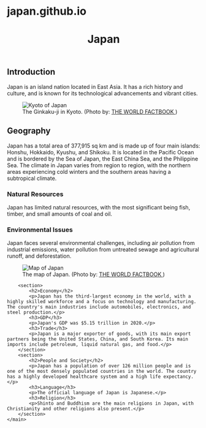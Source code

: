 # japan.github.io
<!DOCTYPE html>
<html lang="en">
    <head>
        <meta charset="UTF-8">
	<title>Country Fact Sheet - Japan</title>
</head>
<body>
	<header>
		<h1>Japan</h1>
	</header>
	<main>
		<section>
			<h2>Introduction</h2>
			<p>Japan is an island nation located in East Asia. It has a rich history and culture, and is known for its technological advancements and vibrant cities.</p>
			<figure>
            <img src="images/japan-kyoto.png" alt="Kyoto of Japan">
            <figcaption>The Ginkaku-ji in Kyoto. (Photo by: <a href="https://www.cia.gov/the-world-factbook/countries/japan/images">THE WORLD FACTBOOK </a> )
            </figcaption>
        </figure>
		</section>
		<section>
			<h2>Geography</h2>
			<p>Japan has a total area of 377,915 sq km and is made up of four main islands: Honshu, Hokkaido, Kyushu, and Shikoku. It is located in the Pacific Ocean and is bordered by the Sea of Japan, the East China Sea, and the Philippine Sea. The climate in Japan varies from region to region, with the northern areas experiencing cold winters and the southern areas having a subtropical climate.</p>
			<h3>Natural Resources</h3>
			<p>Japan has limited natural resources, with the most significant being fish, timber, and small amounts of coal and oil.</p>
			<h3>Environmental Issues</h3>
			<p>Japan faces several environmental challenges, including air pollution from industrial emissions, water pollution from untreated sewage and agricultural runoff, and deforestation.</p>
            <figure>
            <img src="images/japan-map.png" alt="Map of Japan">
            <figcaption>The map of Japan. (Photo by: <a href="https://www.cia.gov/the-world-factbook/countries/japan/map"> THE WORLD FACTBOOK </a>)
            </figcaption>
        </figure>
		</section>
    
		<section>
			<h2>Economy</h2>
			<p>Japan has the third-largest economy in the world, with a highly skilled workforce and a focus on technology and manufacturing. The country's main industries include automobiles, electronics, and steel production.</p>
			<h3>GDP</h3>
			<p>Japan's GDP was $5.15 trillion in 2020.</p>
			<h3>Trade</h3>
			<p>Japan is a major exporter of goods, with its main export partners being the United States, China, and South Korea. Its main imports include petroleum, liquid natural gas, and food.</p>
		</section>
		<section>
			<h2>People and Society</h2>
			<p>Japan has a population of over 126 million people and is one of the most densely populated countries in the world. The country has a highly developed healthcare system and a high life expectancy.</p>
			<h3>Language</h3>
			<p>The official language of Japan is Japanese.</p>
			<h3>Religion</h3>
			<p>Shinto and Buddhism are the main religions in Japan, with Christianity and other religions also present.</p>
		</section>
	</main>
</body>
</html>
